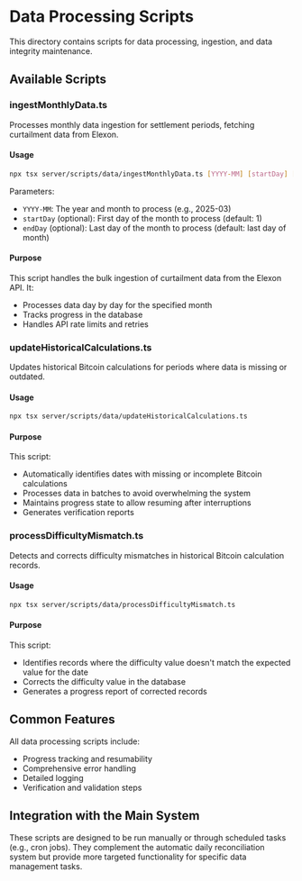 # Data Processing Scripts

This directory contains scripts for data processing, ingestion, and data integrity maintenance.

## Available Scripts

### ingestMonthlyData.ts

Processes monthly data ingestion for settlement periods, fetching curtailment data from Elexon.

#### Usage

```bash
npx tsx server/scripts/data/ingestMonthlyData.ts [YYYY-MM] [startDay] [endDay]
```

Parameters:
- `YYYY-MM`: The year and month to process (e.g., 2025-03)
- `startDay` (optional): First day of the month to process (default: 1)
- `endDay` (optional): Last day of the month to process (default: last day of month)

#### Purpose

This script handles the bulk ingestion of curtailment data from the Elexon API. It:
- Processes data day by day for the specified month
- Tracks progress in the database
- Handles API rate limits and retries

### updateHistoricalCalculations.ts

Updates historical Bitcoin calculations for periods where data is missing or outdated.

#### Usage

```bash
npx tsx server/scripts/data/updateHistoricalCalculations.ts
```

#### Purpose

This script:
- Automatically identifies dates with missing or incomplete Bitcoin calculations
- Processes data in batches to avoid overwhelming the system
- Maintains progress state to allow resuming after interruptions
- Generates verification reports

### processDifficultyMismatch.ts

Detects and corrects difficulty mismatches in historical Bitcoin calculation records.

#### Usage

```bash
npx tsx server/scripts/data/processDifficultyMismatch.ts
```

#### Purpose

This script:
- Identifies records where the difficulty value doesn't match the expected value for the date
- Corrects the difficulty value in the database
- Generates a progress report of corrected records

## Common Features

All data processing scripts include:
- Progress tracking and resumability
- Comprehensive error handling
- Detailed logging
- Verification and validation steps

## Integration with the Main System

These scripts are designed to be run manually or through scheduled tasks (e.g., cron jobs). They complement the automatic daily reconciliation system but provide more targeted functionality for specific data management tasks.
